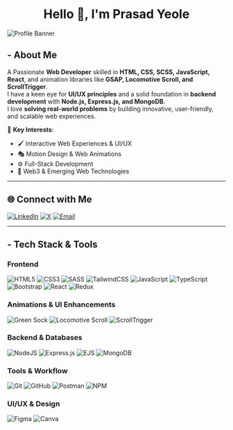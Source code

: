 <h1 align="center">Hello 👋, I'm Prasad Yeole</h1> 
     
![Profile Banner](https://i.imgur.com/KnJysUt.png)

## - About Me  
A Passionate **Web Developer** skilled in **HTML, CSS, SCSS, JavaScript, React**, and animation libraries like **GSAP, Locomotive Scroll, and ScrollTrigger**.  
I have a keen eye for **UI/UX principles** and a solid foundation in **backend development** with **Node.js, Express.js, and MongoDB**.  
I love **solving real-world problems** by building innovative, user-friendly, and scalable web experiences.  

🌟 **Key Interests**:  
- 🖌️ Interactive Web Experiences & UI/UX  
- 🎭 Motion Design & Web Animations  
- ⚙️ Full-Stack Development  
- 🧩 Web3 & Emerging Web Technologies  

---

## 🌐 Connect with Me  
[![LinkedIn](https://img.shields.io/badge/LinkedIn-%230077B5.svg?style=for-the-badge&logo=linkedin&logoColor=white)](https://linkedin.com/in/Prasad-Yeole-) [![X](https://img.shields.io/badge/X-%23000000.svg?style=for-the-badge&logo=x&logoColor=white)](https://x.com/Prasad_Yeole_) [![Email](https://img.shields.io/badge/Email-D14836?style=for-the-badge&logo=gmail&logoColor=white)](mailto:prasadyeole.contact@gmail.com)  

---

## - Tech Stack & Tools  
### **Frontend**  
![HTML5](https://img.shields.io/badge/html5-%23E34F26.svg?style=for-the-badge&logo=html5&logoColor=white) ![CSS3](https://img.shields.io/badge/css3-%231572B6.svg?style=for-the-badge&logo=css3&logoColor=white) ![SASS](https://img.shields.io/badge/SASS-hotpink.svg?style=for-the-badge&logo=SASS&logoColor=white) ![TailwindCSS](https://img.shields.io/badge/tailwindcss-%2338B2AC.svg?style=for-the-badge&logo=tailwind-css&logoColor=white) ![JavaScript](https://img.shields.io/badge/javascript-%23323330.svg?style=for-the-badge&logo=javascript&logoColor=%23F7DF1E) ![TypeScript](https://img.shields.io/badge/typescript-%23007ACC.svg?style=for-the-badge&logo=typescript&logoColor=white) ![Bootstrap](https://img.shields.io/badge/bootstrap-%238511FA.svg?style=for-the-badge&logo=bootstrap&logoColor=white) ![React](https://img.shields.io/badge/react-%2320232a.svg?style=for-the-badge&logo=react&logoColor=%2361DAFB) ![Redux](https://img.shields.io/badge/redux-%23593d88.svg?style=for-the-badge&logo=redux&logoColor=white)  

### **Animations & UI Enhancements**  
![Green Sock](https://img.shields.io/badge/GSAP-88CE02?style=for-the-badge&logo=greensock&logoColor=white) ![Locomotive Scroll](https://img.shields.io/badge/Locomotive%20Scroll-%231B1F23.svg?style=for-the-badge&logo=javascript&logoColor=white) ![ScrollTrigger](https://img.shields.io/badge/ScrollTrigger-000000?style=for-the-badge)

### **Backend & Databases**  
![NodeJS](https://img.shields.io/badge/node.js-6DA55F?style=for-the-badge&logo=node.js&logoColor=white) ![Express.js](https://img.shields.io/badge/express.js-%23404d59.svg?style=for-the-badge&logo=express&logoColor=%2361DAFB) ![EJS](https://img.shields.io/badge/ejs-%23B4CA65.svg?style=for-the-badge&logo=ejs&logoColor=black) ![MongoDB](https://img.shields.io/badge/MongoDB-%234ea94b.svg?style=for-the-badge&logo=mongodb&logoColor=white)  

### **Tools & Workflow**  
![Git](https://img.shields.io/badge/git-%23F05033.svg?style=for-the-badge&logo=git&logoColor=white) ![GitHub](https://img.shields.io/badge/github-%23121011.svg?style=for-the-badge&logo=github&logoColor=white) ![Postman](https://img.shields.io/badge/Postman-FF6C37?style=for-the-badge&logo=postman&logoColor=white) ![NPM](https://img.shields.io/badge/NPM-%23CB3837.svg?style=for-the-badge&logo=npm&logoColor=white)  

### **UI/UX & Design**  
![Figma](https://img.shields.io/badge/Figma-%23F24E1E.svg?style=for-the-badge&logo=figma&logoColor=white) ![Canva](https://img.shields.io/badge/Canva-%2300C4CC.svg?style=for-the-badge&logo=Canva&logoColor=white)  
